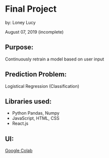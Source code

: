 # Final Project
by: Loney Lucy

August 07, 2019 (incomplete)

## Purpose: 
Continuously retrain a model based on user input

## Prediction Problem: 
Logistical Regression (Classification)

## Libraries used:
* Python Pandas, Numpy
* JavaScript, HTML, CSS
* React.js

## UI: 
[Google Colab](https://colab.research.google.com/drive/1NUyYTd7q1XIRAm_pU4doyDfPUGhchGwz)
